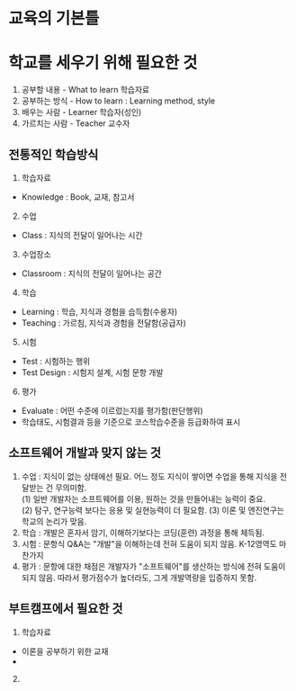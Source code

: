 # 교육의 기본틀
# 학교를 세우기 위해 필요한 것
1. 공부할 내용 - What to learn 학습자료
2. 공부하는 방식 - How to learn : Learning method, style
3. 배우는 사람 - Learner 학습자(성인)
4. 가르치는 사람 - Teacher 교수자

## 전통적인 학습방식
1. 학습자료  
  - Knowledge : Book, 교재, 참고서 
2. 수업  
  - Class : 지식의 전달이 일어나는 시간 
3. 수업장소 
  - Classroom : 지식의 전달이 일어나는 공간 
4. 학습 
  - Learning : 학습, 지식과 경험을 습득함(수용자) 
  - Teaching : 가르침, 지식과 경험을 전달함(공급자) 
5. 시험
  - Test : 시험하는 행위 
  - Test Design : 시험지 설계, 시험 문항 개발   
6. 평가
  - Evaluate : 어떤 수준에 이르렀는지를 평가함(판단행위)
  - 학습태도, 시험결과 등을 기준으로 코스학습수준을 등급화하여 표시

## 소프트웨어 개발과 맞지 않는 것
1. 수업 : 지식이 없는 상태에선 필요. 어느 정도 지식이 쌓이면 수업을 통해 지식을 전달받는 건 무의미함.  
(1) 일반 개발자는 소프트웨어를 이용, 원하는 것을 만들어내는 능력이 중요.  
(2) 탐구, 연구능력 보다는 응용 및 실현능력이 더 필요함. 
(3) 이론 및 엔진연구는 학교의 논리가 맞음.
2. 학습 : 개발은 혼자서 암기, 이해하기보다는 코딩(훈련) 과정을 통해 체득됨.
3. 시험 : 문항식 Q&A는 "개발"을 이해하는데 전혀 도움이 되지 않음. K-12영역도 마찬가지
4. 평가 : 문항에 대한 채점은 개발자가 "소프트웨어"를 생산하는 방식에 전혀 도움이 되지 않음. 따라서 평가점수가 높더라도, 그게 개발역량을 입증하지 못함.

## 부트캠프에서 필요한 것
1. 학습자료   
* 이론을 공부하기 위한 교재
*
2. 
